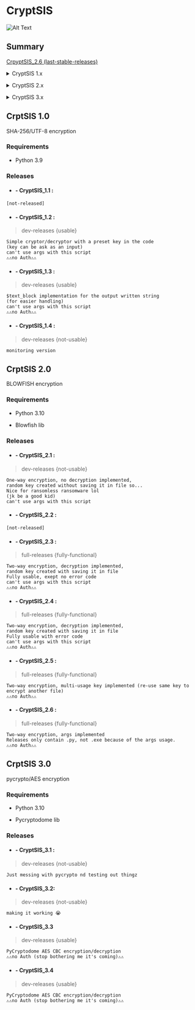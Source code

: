 

# CryptSIS

![Alt Text](http://share.gifyoutube.com/yAO0ax.gif)

## Summary

[CrpyptSIS_2.6 (last-stable-releases)](https://github.com/Retr0Kr0dy/CryptSIS#--cryptsis_26-)

<details><summary>CryptSIS 1.x</summary>
<p>

[CrpyptSIS_1.1](https://github.com/Retr0Kr0dy/CryptSIS#--cryptsis_11-)
 
[CrpyptSIS_1.2](https://github.com/Retr0Kr0dy/CryptSIS#--cryptsis_12-)

[CrpyptSIS_1.3](https://github.com/Retr0Kr0dy/CryptSIS#--cryptsis_13-)

[CrpyptSIS_1.4](https://github.com/Retr0Kr0dy/CryptSIS#--cryptsis_14-)

</details>
</p>
 
<details><summary>CryptSIS 2.x</summary>
<p>
 
[CrpyptSIS_2.1](https://github.com/Retr0Kr0dy/CryptSIS#--cryptsis_21-)
 
[CrpyptSIS_2.2](https://github.com/Retr0Kr0dy/CryptSIS#--cryptsis_22-)

[CrpyptSIS_2.3](https://github.com/Retr0Kr0dy/CryptSIS#--cryptsis_23-)

[CrpyptSIS_2.4](https://github.com/Retr0Kr0dy/CryptSIS#--cryptsis_24-)
 
[CrpyptSIS_2.5](https://github.com/Retr0Kr0dy/CryptSIS#--cryptsis_25-)

[CrpyptSIS_2.6](https://github.com/Retr0Kr0dy/CryptSIS#--cryptsis_26-)


</details>
</p>

<details><summary>CryptSIS 3.x</summary>
<p>

[CrpyptSIS_3.1](https://github.com/Retr0Kr0dy/CryptSIS#--cryptsis_31-)
 
[CrpyptSIS_3.2](https://github.com/Retr0Kr0dy/CryptSIS#--cryptsis_32)
 
[CrpyptSIS_3.3](https://github.com/Retr0Kr0dy/CryptSIS#--cryptsis_33)
 
[CrpyptSIS_3.4](https://github.com/Retr0Kr0dy/CryptSIS#--cryptsis_34)

</details>
</p>

## **CrptSIS 1.0**

SHA-256/UTF-8 encryption

### Requirements 

 - Python 3.9 

### Releases

- #### - CryptSIS_1.1 :

```
[not-released]
```

- #### - CryptSIS_1.2 :

 >dev-releases
 {usable}
 
```
Simple cryptor/decryptor with a preset key in the code 
(key can be ask as an input)
can't use args with this script
⚠️⚠️no Auth⚠️⚠️
```

- #### - CryptSIS_1.3 :

 >dev-releases
 {usable}

```
$text_block implementation for the output written string 
(for easier handling)
can't use args with this script
⚠️⚠️no Auth⚠️⚠️
```

- #### - CryptSIS_1.4 :

 >dev-releases
 {not-usable}

```
monitoring version
```

## **CrptSIS 2.0**

BLOWFISH encryption

### Requirements 

 - Python 3.10 

 - Blowfish lib

### Releases

- #### - CryptSIS_2.1 :

 >dev-releases
 {not-usable}

```
One-way encryption, no decryption implemented, 
random key created without saving it in file so...
Nice for ransomless ransomware lol 
(jk be a good kid)
can't use args with this script
```

- #### - CryptSIS_2.2 :

```
[not-released]
```

- #### - CryptSIS_2.3 :

 >full-releases
 {fully-functional}

```
Two-way encryption, decryption implemented, 
random key created with saving it in file
Fully usable, exept no error code
can't use args with this script
⚠️⚠️no Auth⚠️⚠️
```

- #### - CryptSIS_2.4 :

 >full-releases
 {fully-functional}

```
Two-way encryption, decryption implemented, 
random key created with saving it in file
Fully usable with error code
can't use args with this script
⚠️⚠️no Auth⚠️⚠️
```

- #### - CryptSIS_2.5 :

 >full-releases
 {fully-functional}

```
Two-way encryption, multi-usage key implemented (re-use same key to encrypt another file)
⚠️⚠️no Auth⚠️⚠️
```

- #### - CryptSIS_2.6 :

 >full-releases
 {fully-functional}

```
Two-way encryption, args implemented
Releases only contain .py, not .exe because of the args usage.
⚠️⚠️no Auth⚠️⚠️
```


## **CrptSIS 3.0**

pycrypto/AES encryption

### Requirements 

 - Python 3.10 

 - Pycryptodome lib

### Releases

- #### - CryptSIS_3.1 :

 >dev-releases
 {not-usable}

```
Just messing with pycrypto nd testing out thingz
```


- #### - CryptSIS_3.2:

 >dev-releases
 {not-usable}

```
making it working 😭
```


- #### - CryptSIS_3.3

 >dev-releases
 {usable}

```
PyCryptodome AES CBC encryption/decryption
⚠️⚠️no Auth (stop bothering me it's coming)⚠️⚠️
```



- #### - CryptSIS_3.4

 >dev-releases
 {usable}

```
PyCryptodome AES CBC encryption/decryption
⚠️⚠️no Auth (stop bothering me it's coming)⚠️⚠️
```
